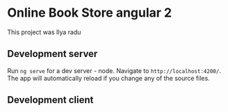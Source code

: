 # Online Book Store angular 2 

This project was Ilya radu

## Development server
Run `ng serve` for a dev server - node. Navigate to `http://localhost:4200/`. The app will automatically reload if you change any of the source files.

## Development client

